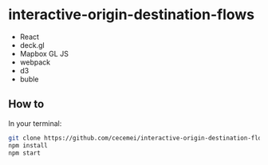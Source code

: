 # interactive-origin-destination-flows #
* React
* deck.gl
* Mapbox GL JS
* webpack
* d3
* buble
## How to ##
In your terminal:
```sh
git clone https://github.com/cecemei/interactive-origin-destination-flows.git
npm install
npm start
```
